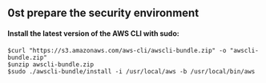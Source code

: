 ## 0st prepare the security environment

#### Install the latest version of the AWS CLI with sudo:

```
$curl "https://s3.amazonaws.com/aws-cli/awscli-bundle.zip" -o "awscli-bundle.zip"
$unzip awscli-bundle.zip
$sudo ./awscli-bundle/install -i /usr/local/aws -b /usr/local/bin/aws
```
